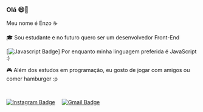 ### Olá 😄👋

Meu nome é Enzo ☕

🎓 Sou estudante e no futuro quero ser um desenvolvedor Front-End

[![Javascript Badge](https://img.shields.io/badge/JavaScript-323330?style=for-the-badge&logo=javascript&logoColor=F7DF1E)] Por enquanto minha linguagem preferida é JavaScript :)

🎮 Além dos estudos em programação, eu gosto de jogar com amigos ou comer hamburger :p

</br>

[![Instagram Badge](https://img.shields.io/badge/Instagram-E4405F?style=for-the-badge&logo=instagram&logoColor=white)](https://www.instagram.com/enzocarmo_/) ⠀
[![Gmail Badge](https://img.shields.io/badge/Gmail-D14836?style=for-the-badge&logo=gmail&logoColor=white&link=mailto:enzocarmo64@gmail.com)](mailto:enzocarmo64@gmail.com) 
